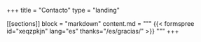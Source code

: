 +++
title = "Contacto"
type  = "landing"

[[sections]]
block = "markdown"
content.md = """
{{< formspree id="xeqzpkjn" lang="es" thanks="/es/gracias/" >}}
"""
+++
